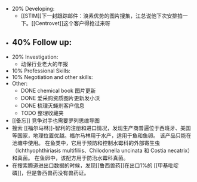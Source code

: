 - 20% Developing:
	- [[STIM]]下一封跟踪邮件：溴素优势的图片搜集，江总说他下次安排拍一下。[[Centrovet]]这个客户得抢过来呀
- 40% Follow up:
	-
- 20% Investigation:
	- 动保行业老大的年报
- 10% Professional Skills:
- 10% Negotiation and other skills:
- Other:
	- DONE chemical book 图片更新
	- DONE 爱采购资质图片更新发小沃
	- DONE 梳理灭蝇剂客户信息
	- TODO 整理收藏夹
- [[备忘]] 竞争对手也需要罗列思维导图
- 搜索 [[福尔马林]]-智利的注册和进口情况，发现生产商普遍位于西班牙、美国等国家，地理位置优越。福尔马林用于水产，适用于鱼和鱼卵。 该产品只能在池塘中使用。 在鱼类中，它用于预防和控制水霉科的外部寄生虫（Ichthyophthiriasis multifiliis、Chilodonella uncinata 和 Costia necatrix）和真菌。 在鱼卵中，该配方用于防治水霉科真菌。
- 在搜索腾道进出口数据的时候，发现[[鲁西兽药]]在出口1%的 [[甲基吡啶磷]]，但是鲁西兽药没有兽药证。